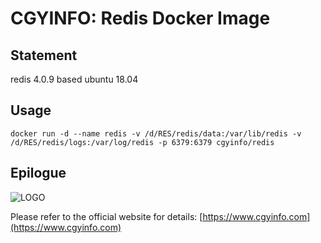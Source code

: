 # CGYINFO: Redis Docker Image

## Statement
redis 4.0.9 based ubuntu 18.04

## Usage

```
docker run -d --name redis -v /d/RES/redis/data:/var/lib/redis -v /d/RES/redis/logs:/var/log/redis -p 6379:6379 cgyinfo/redis
```

## Epilogue

![LOGO](https://www.cgyinfo.com/logo.png)

Please refer to the official website for details: [https://www.cgyinfo.com](https://www.cgyinfo.com)
